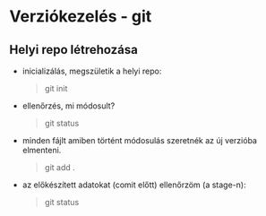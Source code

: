 # Verziókezelés - git
## Helyi repo létrehozása

- inicializálás, megszületik a helyi repo:
    > git init

- ellenőrzés, mi módosult?
    > git status

- minden fájlt amiben történt módosulás szeretnék az új verzióba elmenteni.
    > git add .

- az előkészített adatokat (comit előtt) ellenőrzöm (a stage-n):
    > git status